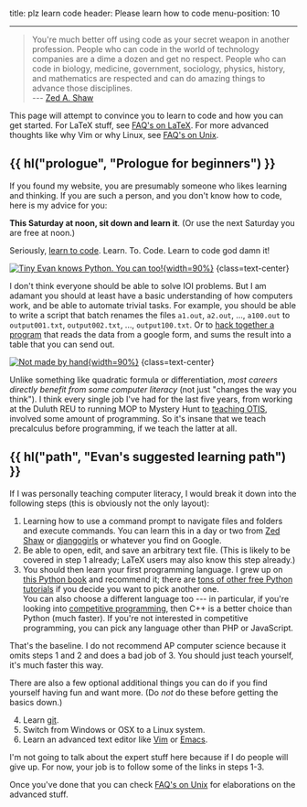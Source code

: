 title: plz learn code
header: Please learn how to code
menu-position: 10

---

> You're much better off using code as your secret weapon in another profession.
> People who can code in the world of technology companies are a dime
> a dozen and get no respect. People who can code in biology, medicine,
> government, sociology, physics, history, and mathematics are respected and can
> do amazing things to advance those disciplines.  
> --- [Zed A. Shaw](https://learnpythonthehardway.org/python3/advice.html)

This page will attempt to convince you to learn to code
and how you can get started.
For LaTeX stuff, see [FAQ's on LaTeX](faq-latex.html).
For more advanced thoughts like why Vim or why Linux,
see [FAQ's on Unix](faq-unix.html).

## {{ hl("prologue", "Prologue for beginners") }}

If you found my website, you are presumably someone
who likes learning and thinking.
If you are such a person, and you don't know how to code,
here is my advice for you:

**This Saturday at noon, sit down and learn it**.
(Or use the next Saturday you are free at noon.)

Seriously, [learn to code](https://youtu.be/TYCxbFad36g?t=2070).
Learn. To. Code. Learn to code god damn it!

[![Tiny Evan knows Python. You can too!][tiny]{width=90%}][tiny]
{class=text-center}

[tiny]: static/learnpython.jpg

I don't think everyone should be able to solve IOI problems.
But I am adamant you should at least have a basic understanding
of how computers work, and be able to automate trivial tasks.
For example, you should be able to write a script that
batch renames the files `a1.out`, `a2.out`, ..., `a100.out`
to `output001.txt`, `output002.txt`, ..., `output100.txt`.
Or to [hack together a program](https://usamo.wordpress.com/2020/12/16/usemo-problem-development-behind-the-scenes/)
that reads the data from a google form,
and sums the result into a table that you can send out.

[![Not made by hand][usemo]{width=90%}][usemo]
{class=text-center}

[usemo]: https://usamo.files.wordpress.com/2020/12/table.png

Unlike something like quadratic formula or differentiation,
*most careers directly benefit from some computer literacy*
(not just "changes the way you think").
I think every single job I've had for the last five years,
from working at the Duluth REU to running MOP
to Mystery Hunt to [teaching OTIS][otisweb], involved
some amount of programming.
So it's insane that we teach precalculus before programming,
if we teach the latter at all.

[otisweb]: https://github.com/vEnhance/otis-web

## {{ hl("path", "Evan's suggested learning path") }}

If I was personally teaching computer literacy,
I would break it down into the following steps
(this is obviously not the only layout):

1. Learning how to use a command prompt to navigate files and folders and
	 execute commands. You can learn this in a day or two from [Zed Shaw][term]
	 or [djangogirls][term2] or whatever you find on Google.
2. Be able to open, edit, and save an arbitrary text file.
	 (This is likely to be covered in step 1 already;
	 LaTeX users may also know this step already.)
3. You should then learn your first programming language.
	 I grew up on [this Python book](http://openbookproject.net/thinkcs/python/english3e/index.html)
	 and recommend it;
	 there are [tons of other free Python tutorials][nonpro]
	 if you decide you want to pick another one.  
	 You can also choose a different language too --- in particular,
	 if you're looking into [competitive programming](http://usaco.org),
	 then C++ is a better choice than Python (much faster).
	 If you're not interested in competitive programming,
	 you can pick any language other than PHP or JavaScript.

That's the baseline. I do not recommend AP computer science
because it omits steps 1 and 2 and does a bad job of 3.
You should just teach yourself, it's much faster this way.

There are also a few optional additional
things you can do if you find yourself having fun and want more.
(Do *not* do these before getting the basics down.)

4. Learn [git](https://duckduckgo.com/?q=git+tutorial).
5. Switch from Windows or OSX to a Linux system.
6. Learn an advanced text editor like
	 [Vim](https://www.vim.org) or
	 [Emacs](https://en.wikipedia.org/wiki/Emacs).

I'm not going to talk about the expert stuff here
because if I do people will give up.
For now, your job is to follow some of the links in steps 1-3.

Once you've done that you can check
[FAQ's on Unix](faq-unix.html) for elaborations on the advanced stuff.

[term]: https://learnpythonthehardway.org/python3/appendixa.html
[term2]: https://tutorial.djangogirls.org/en/intro_to_command_line/
[nonpro]: https://wiki.python.org/moin/BeginnersGuide/NonProgrammers
